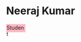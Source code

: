 # Neeraj Kumar
<div style="background-color:lightpink;width:50px;height:20px;padding:1px 1px 1px 1px">Student</div>
